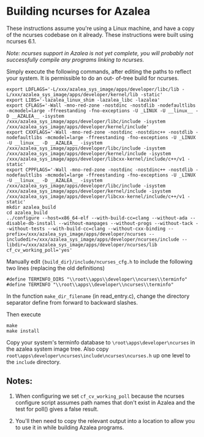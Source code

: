 # Building ncurses for Azalea

These instructions assume you're using a Linux machine, and have a copy of the ncurses codebase on it already. These
instructions were built using ncurses 6.1.

*Note: ncurses support in Azalea is not yet complete, you will probably not successfully compile any programs linking
to ncurses.*

Simply execute the following commands, after editing the paths to reflect your system. It is permissible to do an out-
of-tree build for ncurses.

```
export LDFLAGS='-L/xxx/azalea_sys_image/apps/developer/libc/lib -L/xxx/azalea_sys_image/apps/developer/kernel/lib -static'
export LIBS='-lazalea_linux_shim -lazalea_libc -lazalea'
export CFLAGS='-Wall -mno-red-zone -nostdinc -nostdlib -nodefaultlibs -mcmodel=large -ffreestanding -fno-exceptions -U _LINUX -U __linux__ -D __AZALEA__ -isystem /xxx/azalea_sys_image/apps/developer/libc/include -isystem /xxx/azalea_sys_image/apps/developer/kernel/include'
export CXXFLAGS='-Wall -mno-red-zone -nostdinc -nostdinc++ -nostdlib -nodefaultlibs -mcmodel=large -ffreestanding -fno-exceptions -U _LINUX -U __linux__ -D __AZALEA__ -isystem /xxx/azalea_sys_image/apps/developer/libc/include -isystem /xxx/azalea_sys_image/apps/developer/kernel/include -isystem /xxx/azalea_sys_image/apps/developer/libcxx-kernel/include/c++/v1 -static'
export CPPFLAGS='-Wall -mno-red-zone -nostdinc -nostdinc++ -nostdlib -nodefaultlibs -mcmodel=large -ffreestanding -fno-exceptions -U _LINUX -U __linux__ -D __AZALEA__ -isystem /xxx/azalea_sys_image/apps/developer/libc/include -isystem /xxx/azalea_sys_image/apps/developer/kernel/include -isystem /xxx/azalea_sys_image/apps/developer/libcxx-kernel/include/c++/v1 -static'
mkdir azalea_build
cd azalea_build
../configure --host=x86_64-elf --with-build-cc=clang --without-ada --disable-db-install --without-manpages --without-progs --without-tack --without-tests --with-build-cc=clang --without-cxx-binding --prefix=/xxx/azalea_sys_image/apps/developer/ncurses --includedir=/xxx/azalea_sys_image/apps/developer/ncurses/include --libdir=/xxx/azalea_sys_image/apps/developer/ncurses/lib cf_cv_working_poll='yes'
```

Manually edit `{build_dir}/include/ncurses_cfg.h` to include the following two lines (replacing the old definitions)

```
#define TERMINFO_DIRS "\\root\\apps\\developer\\ncurses\\terminfo"
#define TERMINFO "\\root\\apps\\developer\\ncurses\\terminfo"
```

In the function `make_dir_filename` (in read_entry.c), change the directory separator define from forward to backward
slashes.

Then execute

```
make
make install
```

Copy your system's terminfo database to `\root\apps\developer\ncurses` in the azalea system image tree. Also copy
`root\apps\developer\ncurses\include\ncurses\ncurses.h` up one level to the `include` directory.

## Notes:

1. When configuring we set `cf_cv_working_poll` because the ncurses configure script assumes path names that don't
   exist in Azalea and the test for poll() gives a false result.

2. You'll then need to copy the relevant output into a location to allow you to use it in while building Azalea programs.

